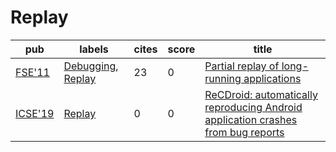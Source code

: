 # Replay

|pub|labels|cites|score|title|
|---|------|-----|-----|-----|
|[FSE'11](https://dblp.org/db/conf/sigsoft/fse2011.html)|[Debugging](Debugging.md), [Replay](Replay.md)|23|0|[Partial replay of long-running applications](https://scholar.google.com/scholar?q=Partial+replay+of+long-running+applications)|
|[ICSE'19](https://dblp.org/db/conf/icse/icse2019.html)|[Replay](Replay.md)|0|0|[ReCDroid: automatically reproducing Android application crashes from bug reports](https://scholar.google.com/scholar?q=ReCDroid%3A+automatically+reproducing+Android+application+crashes+from+bug+reports)|
